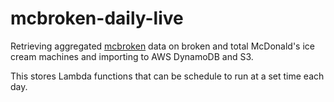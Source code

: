 # mcbroken-daily-live

Retrieving aggregated [mcbroken](https://github.com/rashiq/mcbroken-archive) data on broken and total McDonald's ice cream machines and importing to AWS DynamoDB and S3.

This stores Lambda functions that can be schedule to run at a set time each day.
